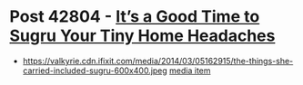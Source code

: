 # Post 42804 - [It&#8217;s a Good Time to Sugru Your Tiny Home Headaches](https://www.ifixit.com/News/42804/its-a-good-time-to-sugru-your-tiny-home-headaches)

- https://valkyrie.cdn.ifixit.com/media/2014/03/05162915/the-things-she-carried-included-sugru-600x400.jpeg [media item](media-28039.md)
